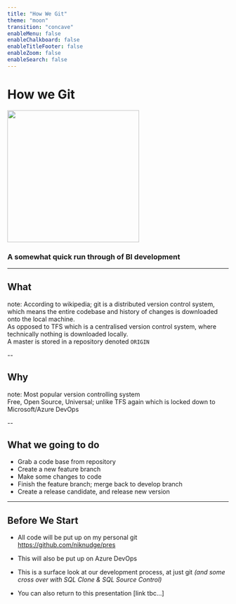 ```yaml
---
title: "How We Git"
theme: "moon"
transition: "concave"
enableMenu: false
enableChalkboard: false
enableTitleFooter: false
enableZoom: false
enableSearch: false
---
```


# How we Git

<img src="https://upload.wikimedia.org/wikipedia/commons/thumb/3/3f/Git_icon.svg/768px-Git_icon.svg.png" height="300" />

### A somewhat quick run through of BI development

---

## What

note:
According to wikipedia; git is a distributed version control system, which means the entire codebase and history of changes is downloaded onto the local machine.<br>
As opposed to TFS which is a centralised version control system, where technically nothing is downloaded locally.<br>
A master is stored in a repository denoted `ORIGIN`<br>

--

## Why

note:
Most popular version controlling system<br>
Free, Open Source, Universal; unlike TFS again which is locked down to Microsoft/Azure DevOps

--

## What we going to do

- Grab a code base from repository
- Create a new feature branch
- Make some changes to code
- Finish the feature branch; merge back to develop branch
- Create a release candidate, and release new version

---

## Before We Start

- All code will be put up on my personal git
https://github.com/niknudge/pres

- This will also be put up on Azure DevOps
- This is a surface look at our development process, at just git _(and some cross over with SQL Clone & SQL Source Control)_
- You can also return to this presentation [link tbc...]